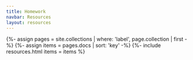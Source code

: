 ```yaml
---
title: Homework
navbar: Resources
layout: resources
---
```


{%- assign pages = site.collections | where: 'label', page.collection | first -%}
{%- assign items = pages.docs | sort: 'key' -%}
{%- include resources.html items = items %}
